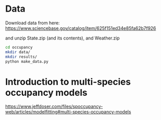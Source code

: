 Data
====

Download data from here:
https://www.sciencebase.gov/catalog/item/625f151ed34e85fa62b7f926

and unzip State.zip (and its contents), and Weather.zip

```sh
cd occupancy
mkdir data/
mkdir results/
python make_data.py
```

# Introduction to multi-species occupancy models
https://www.jeffdoser.com/files/spoccupancy-web/articles/modelfitting#multi-species-occupancy-models
